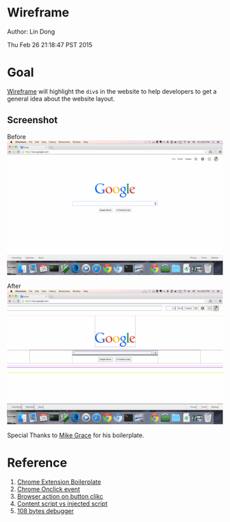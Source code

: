 # Wireframe

Author: Lin Dong

Thu Feb 26 21:18:47 PST 2015

# Goal

[Wireframe]() will highlight the `div`s in the website to help developers to get a general idea about the website layout.


## Screenshot

Before
![](./screenshot/before.png)

After
![](./screenshot/after.png)


Special Thanks to [Mike Grace](http://stackoverflow.com/users/117068/mike-grace) for his boilerplate.


# Reference

1. [Chrome Extension Boilerplate](http://extensionizr.com/)
2. [Chrome Onclick event](http://stackoverflow.com/questions/11494232/chrome-extension-chrome-browseraction-onclicked-doesnt-work)
3. [Browser action on button clikc](http://stackoverflow.com/questions/11996053/detect-a-button-click-in-the-browser-action-form-of-a-google-chrome-extension)
4. [Content script vs injected script](http://stackoverflow.com/questions/9915311/chrome-extension-code-vs-content-scripts-vs-injected-scripts)
5. [108 bytes debugger](http://www.snip2code.com/Snippet/232552/108-byte-debugger)
